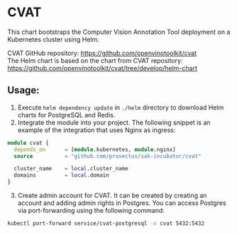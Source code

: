 # CVAT

This chart bootstraps the Computer Vision Annotation Tool deployment on a Kubernetes cluster using Helm.

CVAT GitHub repository: https://github.com/openvinotoolkit/cvat  
The Helm chart is based on the chart from CVAT repository: https://github.com/openvinotoolkit/cvat/tree/develop/helm-chart

## Usage:
1. Execute `helm dependency update` in `./helm` directory to download Helm charts for PostgreSQL and Redis.
2. Integrate the module into your project. The following snippet is an example of the integration that uses Nginx as ingress:  
```terraform
module cvat {
  depends_on      = [module.kubernetes, module.nginx]
  source          = "github.com/provectus/sak-incubator/cvat"

  cluster_name    = local.cluster_name
  domains         = local.domain
}
```
3. Create admin account for CVAT. It can be created by creating an account and adding admin rights in Postgres. You can access Postgres via port-forwarding using the following command:
```bash
kubectl port-forward service/cvat-postgresql -n cvat 5432:5432
 ```
